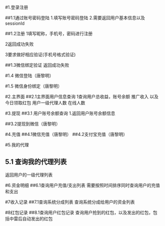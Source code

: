 #1.登录注册

##1.1通过账号密码登陆
1.填写账号密码登陆
2.需要返回用户基本信息以及sessionId

##1.2注册
1填写昵称，手机号，密码进行注册

2返回成功失败

3要求做好相应验证(手机号格式验证)

##1.3微信绑定验证
返回成功失败

#1.4 微信登陆（唐黎明）

#1.5 微信身份绑定（唐黎明）


#2.主界面
##2.1主界面用户信息查询
1查询用户总收益，账号余额 推广收入 以及今日领取红包 用户一级代理人数 在线人数

#3.提现
##3.1 用户账号余额查询
1.返回用户账号余额信息

##3.2提现到微信（唐黎明）

#4.充值
##4.1微信充值（唐黎明）
##4.2支付宝充值（唐黎明）

#5.我的代理 
## 5.1 查询我的代理列表
返回用户的一级代理列表

#6.资金明细
##6.1查询用户充值/支出列表
需要按照时间排序同时查询用户的充值和支出

#7收入记录
##7.1查询系统分成列表
查询系统分成给用户的资金列表

#8红包记录
##8.1查询用户红包记录
查询用户抢到的红包，以及发出的红包，包括中雷后自动发出的红包


